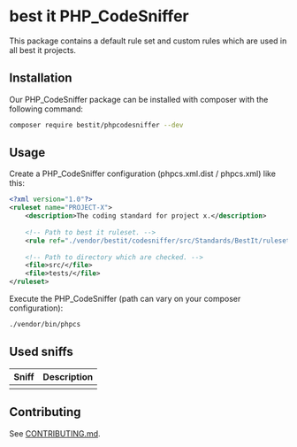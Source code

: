 # best it PHP_CodeSniffer
This package contains a default rule set and custom rules which are used in all best it projects.

## Installation
Our PHP_CodeSniffer package can be installed with composer with the following command:
```bash
composer require bestit/phpcodesniffer --dev
```

## Usage
Create a PHP_CodeSniffer configuration (phpcs.xml.dist / phpcs.xml) like this:
```xml
<?xml version="1.0"?>
<ruleset name="PROJECT-X">
    <description>The coding standard for project x.</description>
    
    <!-- Path to best it ruleset. -->
    <rule ref="./vendor/bestit/codesniffer/src/Standards/BestIt/ruleset.xml" />
    
    <!-- Path to directory which are checked. -->
    <file>src/</file>
    <file>tests/</file>
</ruleset>
```

Execute the PHP_CodeSniffer (path can vary on your composer configuration):
```bash
./vendor/bin/phpcs
```
## Used sniffs
| Sniff        | Description         |
| ------------ | ------------------- |
|              |                     |

## Contributing
See [CONTRIBUTING.md](CONTRIBUTING.md).